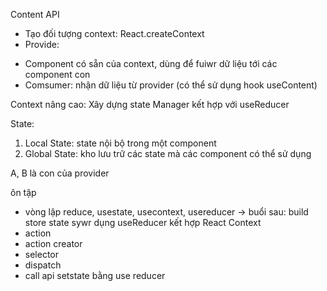 Content API
- Tạo đối tượng context: React.createContext
- Provide:
+ Component có sẵn của context, dùng để fuiwr dữ liệu tới các component con 
+ Comsumer: nhận dữ liệu từ provider (có thể sử dụng hook useContent)

Context nâng cao: Xây dựng state Manager kết hợp với useReducer

State:
1. Local State: state nội bộ trong một component
2. Global State: kho lưu trữ các state mà các component có thể sử dụng 

A, B là con của provider


ôn tập
- vòng lập reduce, usestate, usecontext, usereducer -> buổi sau: build store state sywr dụng useReducer kết hợp React Context
- action
- action creator
- selector
- dispatch
- call api setstate bằng use reducer
